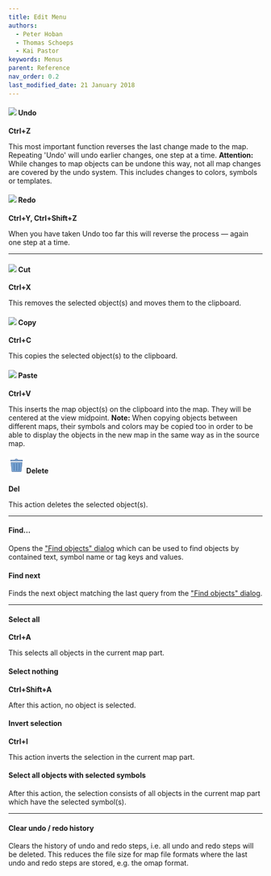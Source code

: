 ```yaml
---
title: Edit Menu
authors:
  - Peter Hoban
  - Thomas Schoeps
  - Kai Pastor
keywords: Menus
parent: Reference
nav_order: 0.2
last_modified_date: 21 January 2018
---
```


#### ![ ](../mapper-images/undo.png) Undo
**Ctrl+Z**

This most important function reverses the last change made to the map. Repeating 'Undo' will undo earlier changes, one step at a time. **Attention:** While changes to map objects can be undone this way, not all map changes are covered by the undo system. This includes changes to colors, symbols or templates.


#### ![ ](../mapper-images/redo.png) Redo
**Ctrl+Y, Ctrl+Shift+Z**

When you have taken Undo too far this will reverse the process &#8212; again one step at a time.


---

#### ![ ](../mapper-images/cut.png) Cut
**Ctrl+X**

This removes the selected object(s) and moves them to the clipboard.


#### ![ ](../mapper-images/copy.png) Copy
**Ctrl+C**

This copies the selected object(s) to the clipboard.


#### ![ ](../mapper-images/paste.png) Paste
**Ctrl+V**

This inserts the map object(s) on the clipboard into the map. They will be centered at the view midpoint. **Note:** When copying objects between different maps, their symbols and colors may be copied too in order to be able to display the objects in the new map in the same way as in the source map.


#### ![ ](../mapper-images/delete.png) Delete
**Del**

This action deletes the selected object(s).


---

#### Find...

Opens the ["Find objects" dialog](find_objects.md) which can be used to find objects by contained text, symbol name or tag keys and values.


#### Find next

Finds the next object matching the last query from the ["Find objects" dialog](find_objects.md).


---

#### Select all
**Ctrl+A**

This selects all objects in the current map part.


#### Select nothing
**Ctrl+Shift+A**

After this action, no object is selected.


#### Invert selection
**Ctrl+I**

This action inverts the selection in the current map part.


#### Select all objects with selected symbols

After this action, the selection consists of all objects in the current map part which have the selected symbol(s).


---

#### Clear undo / redo history

Clears the history of undo and redo steps, i.e. all undo and redo steps will be deleted. This reduces the file size for map file formats where the last undo and redo steps are stored, e.g. the omap format.


